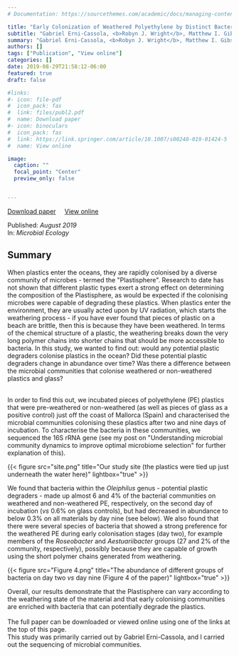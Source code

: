 ```yaml
---
# Documentation: https://sourcethemes.com/academic/docs/managing-content/

title: "Early Colonization of Weathered Polyethylene by Distinct Bacteria in Marine Coastal Seawater"
subtitle: "Gabriel Erni-Cassola, <b>Robyn J. Wright</b>, Matthew I. Gibson and Joseph A. Christie-Oleza"
summary: "Gabriel Erni-Cassola, <b>Robyn J. Wright</b>, Matthew I. Gibson and Joseph A. Christie-Oleza (2019) <em>Microbial Ecology</em>"
authors: []
tags: ["Publication", "View online"]
categories: []
date: 2019-08-29T21:58:12-06:00
featured: true
draft: false

#links: 
#- icon: file-pdf
#  icon_pack: fas
#  link: files/publ2.pdf
#  name: Download paper
#- icon: binoculars
#  icon_pack: fas
#  link: https://link.springer.com/article/10.1007/s00248-019-01424-5
#  name: View online

image:
  caption: ""
  focal_point: "Center"
  preview_only: false


---
```

<i class="fas fa-file-pdf"></i>[Download paper](publ2.pdf)&nbsp;&nbsp;&nbsp;&nbsp;
<i class="fas fa-binoculars"></i> [View online](https://link.springer.com/article/10.1007/s00248-019-01424-5)&nbsp;&nbsp;&nbsp;&nbsp;


Published: _August 2019_
</br>
In: _Microbial Ecology_

<h2>Summary</h2>
When plastics enter the oceans, they are rapidly colonised by a diverse community of microbes - termed the "Plastisphere". Research to date has not shown that different plastic types exert a strong effect on determining the composition of the Plastisphere, as would be expected if the colonising microbes were capable of degrading these plastics. When plastics enter the environment, they are usually acted upon by UV radiation, which starts the weathering process - if you have ever found that pieces of plastic on a beach are brittle, then this is because they have been weathered. In terms of the chemical structure of a plastic, the weathering breaks down the very long polymer chains into shorter chains that should be more accessible to bacteria. In this study, we wanted to find out: would any potential plastic degraders  colonise plastics in the ocean? Did these potential plastic degraders change in abundance over time? Was there a difference between the microbial communities that colonise weathered or non-weathered plastics and glass?</br></br>

In order to find this out, we incubated pieces of polyethylene (PE) plastics that were pre-weathered or non-weathered (as well as pieces of glass as a positive control) just off the coast of Mallorca (Spain) and characterised the microbial communities colonising these plastics after two and nine days of incubation. To characterise the bacteria in these communities, we sequenced the 16S rRNA gene (see my post on "Understanding microbial community dynamics to improve optimal microbiome selection" for further explanation of this).


{{< figure src="site.png" title="Our study site (the plastics were tied up just underneath the water here)" lightbox="true" >}}

We found that bacteria within the <em>Oleiphilus</em> genus - potential plastic degraders - made up almost 6 and 4% of the bacterial communities on weathered and non-weathered PE, respectively, on the second day of incubation (<em>vs</em> 0.6% on glass controls), but had decreased in abundance to below 0.3% on all materials by day nine (see below). We also found that there were several species of bacteria that showed a strong preference for the weathered PE during early colonisation stages (day two), for example members of the <em>Roseobacter</em> and <em>Aestuariibacter</em> groups (27 and 2% of the community, respectively), possibly because they are capable of growth using the short polymer chains generated from weathering. 

{{< figure src="Figure 4.png" title="The abundance of different groups of bacteria on day two <em>vs</em> day nine (Figure 4 of the paper)" lightbox="true" >}}

Overall, our results demonstrate that the Plastisphere can vary according to the weathering state of the material and that early colonising communities are enriched with bacteria that can potentially degrade the plastics. </br></br>
The full paper can be downloaded or viewed online using one of the links at the top of this page.</br>
This study was primarily carried out by Gabriel Erni-Cassola, and I carried out the sequencing of microbial communities. 